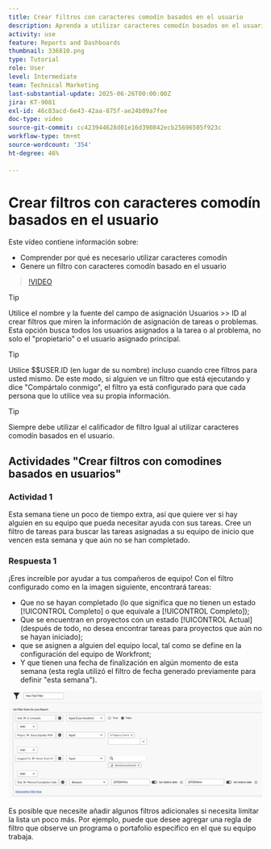 ```yaml
---
title: Crear filtros con caracteres comodín basados en el usuario
description: Aprenda a utilizar caracteres comodín basados en el usuario y a crear un filtro basado en el usuario que ha iniciado sesión.
activity: use
feature: Reports and Dashboards
thumbnail: 336810.png
type: Tutorial
role: User
level: Intermediate
team: Technical Marketing
last-substantial-update: 2025-06-26T00:00:00Z
jira: KT-9081
exl-id: 46c83acd-6e43-42aa-875f-ae24b09a7fee
doc-type: video
source-git-commit: cc423944628d01e16d390842ecb25696505f923c
workflow-type: tm+mt
source-wordcount: '354'
ht-degree: 46%

---
```


# Crear filtros con caracteres comodín basados en el usuario

Este vídeo contiene información sobre:

* Comprender por qué es necesario utilizar caracteres comodín
* Genere un filtro con caracteres comodín basado en el usuario

>[!VIDEO](https://video.tv.adobe.com/v/3412653/?captions=spa&quality=12&learn=on&enablevpops=0)

>[!TIP]
>
>Utilice el nombre y la fuente del campo de asignación Usuarios >> ID al crear filtros que miren la información de asignación de tareas o problemas.  Esta opción busca todos los usuarios asignados a la tarea o al problema, no solo el &quot;propietario&quot; o el usuario asignado principal.

>[!TIP]
>
>Utilice $$USER.ID (en lugar de su nombre) incluso cuando cree filtros para usted mismo. De este modo, si alguien ve un filtro que está ejecutando y dice &quot;Compártalo conmigo&quot;, el filtro ya está configurado para que cada persona que lo utilice vea su propia información.

>[!TIP]
>
>Siempre debe utilizar el calificador de filtro Igual al utilizar caracteres comodín basados en el usuario.


## Actividades &quot;Crear filtros con comodines basados en usuarios&quot;

### Actividad 1

Esta semana tiene un poco de tiempo extra, así que quiere ver si hay alguien en su equipo que pueda necesitar ayuda con sus tareas. Cree un filtro de tareas para buscar las tareas asignadas a su equipo de inicio que vencen esta semana y que aún no se han completado.

### Respuesta 1

¡Eres increíble por ayudar a tus compañeros de equipo! Con el filtro configurado como en la imagen siguiente, encontrará tareas:

* Que no se hayan completado (lo que significa que no tienen un estado [!UICONTROL Completo] o que equivale a [!UICONTROL Completo]);
* Que se encuentran en proyectos con un estado [!UICONTROL Actual] (después de todo, no desea encontrar tareas para proyectos que aún no se hayan iniciado);
* que se asignen a alguien del equipo local, tal como se define en la configuración del equipo de Workfront;
* Y que tienen una fecha de finalización en algún momento de esta semana (esta regla utilizó el filtro de fecha generado previamente para definir &quot;esta semana&quot;).

![Una imagen de la pantalla para crear un filtro de tareas con un carácter comodín basado en el usuario](assets/user-wildcard-exercise-answer.png)

Es posible que necesite añadir algunos filtros adicionales si necesita limitar la lista un poco más. Por ejemplo, puede que desee agregar una regla de filtro que observe un programa o portafolio específico en el que su equipo trabaja.
